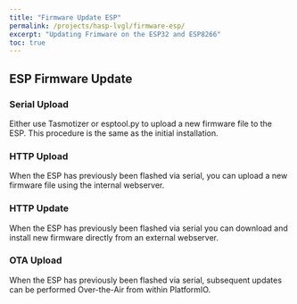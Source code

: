 ```yaml
---
title: "Firmware Update ESP"
permalink: /projects/hasp-lvgl/firmware-esp/
excerpt: "Updating Frimware on the ESP32 and ESP8266"
toc: true
---
```


## ESP Firmware Update

### Serial Upload

Either use Tasmotizer or esptool.py to upload a new firmware file to the ESP. This procedure is the same as the initial installation.

### HTTP Upload

When the ESP has previously been flashed via serial, you can upload a new firmware file using the internal webserver.

### HTTP Update

When the ESP has previously been flashed via serial you can download and install new firmware directly from an external webserver.

### OTA Upload

When the ESP has previously been flashed via serial, subsequent updates can be performed Over-the-Air from within PlatformIO.
